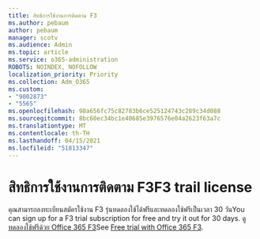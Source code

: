 ```yaml
---
title: สิทธิการใช้งานการติดตาม F3
ms.author: pebaum
author: pebaum
manager: scotv
ms.audience: Admin
ms.topic: article
ms.service: o365-administration
ROBOTS: NOINDEX, NOFOLLOW
localization_priority: Priority
ms.collection: Adm_O365
ms.custom:
- "9002873"
- "5565"
ms.openlocfilehash: 98a656fc75c82783b6ce525124743c289c34d088
ms.sourcegitcommit: 8bc60ec34bc1e40685e3976576e04a2623f63a7c
ms.translationtype: MT
ms.contentlocale: th-TH
ms.lasthandoff: 04/15/2021
ms.locfileid: "51813347"
---
```

# <a name="f3-trail-license"></a><span data-ttu-id="c9fae-102">สิทธิการใช้งานการติดตาม F3</span><span class="sxs-lookup"><span data-stu-id="c9fae-102">F3 trail license</span></span>

<span data-ttu-id="c9fae-103">คุณสามารถลงทะเบียนสมัครใช้งาน F3 รุ่นทดลองใช้ได้ฟรีและทดลองใช้ฟรีเป็นเวลา 30 วัน</span><span class="sxs-lookup"><span data-stu-id="c9fae-103">You can sign up for a F3 trial subscription for free and try it out for 30 days.</span></span> <span data-ttu-id="c9fae-104">ดู[ทดลองใช้ฟรีด้วย Office 365 F3](https://go.microsoft.com/fwlink/p/?LinkID=848845&clcid=0x409&culture=en-us&country=US)</span><span class="sxs-lookup"><span data-stu-id="c9fae-104">See [Free trial with Office 365 F3](https://go.microsoft.com/fwlink/p/?LinkID=848845&clcid=0x409&culture=en-us&country=US).</span></span>
